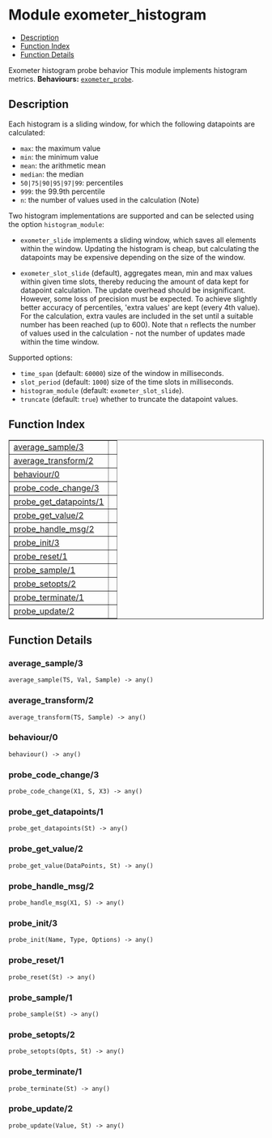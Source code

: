 

# Module exometer_histogram #
* [Description](#description)
* [Function Index](#index)
* [Function Details](#functions)


Exometer histogram probe behavior
This module implements histogram metrics.
__Behaviours:__ [`exometer_probe`](exometer_probe.md).
<a name="description"></a>

## Description ##

Each histogram is a sliding
window, for which the following datapoints are calculated:



* `max`: the maximum value
* `min`: the minimum value
* `mean`: the arithmetic mean
* `median`: the median
* `50|75|90|95|97|99`: percentiles
* `999`: the 99.9th percentile
* `n`: the number of values used in the calculation (Note)



Two histogram implementations are supported and can be selected using
the option `histogram_module`:



* `exometer_slide` implements a sliding window, which saves all elements
within the window. Updating the histogram is cheap, but calculating the
datapoints may be expensive depending on the size of the window.



* `exometer_slot_slide` (default), aggregates mean, min and max values
within given time slots, thereby reducing the amount of data kept for
datapoint calculation. The update overhead should be insignificant.
However, some loss of precision must be expected. To achieve slightly
better accuracy of percentiles, 'extra values' are kept (every 4th
value). For the calculation, extra vaules are included in the set
until a suitable number has been reached (up to 600). Note that
`n` reflects the number of values used in the calculation - not the
number of updates made within the time window.



Supported options:


* `time_span` (default: `60000`) size of the window in milliseconds.
* `slot_period` (default: `1000`) size of the time slots in milliseconds.
* `histogram_module` (default: `exometer_slot_slide`).
* `truncate` (default: `true`) whether to truncate the datapoint values.
<a name="index"></a>

## Function Index ##


<table width="100%" border="1" cellspacing="0" cellpadding="2" summary="function index"><tr><td valign="top"><a href="#average_sample-3">average_sample/3</a></td><td></td></tr><tr><td valign="top"><a href="#average_transform-2">average_transform/2</a></td><td></td></tr><tr><td valign="top"><a href="#behaviour-0">behaviour/0</a></td><td></td></tr><tr><td valign="top"><a href="#probe_code_change-3">probe_code_change/3</a></td><td></td></tr><tr><td valign="top"><a href="#probe_get_datapoints-1">probe_get_datapoints/1</a></td><td></td></tr><tr><td valign="top"><a href="#probe_get_value-2">probe_get_value/2</a></td><td></td></tr><tr><td valign="top"><a href="#probe_handle_msg-2">probe_handle_msg/2</a></td><td></td></tr><tr><td valign="top"><a href="#probe_init-3">probe_init/3</a></td><td></td></tr><tr><td valign="top"><a href="#probe_reset-1">probe_reset/1</a></td><td></td></tr><tr><td valign="top"><a href="#probe_sample-1">probe_sample/1</a></td><td></td></tr><tr><td valign="top"><a href="#probe_setopts-2">probe_setopts/2</a></td><td></td></tr><tr><td valign="top"><a href="#probe_terminate-1">probe_terminate/1</a></td><td></td></tr><tr><td valign="top"><a href="#probe_update-2">probe_update/2</a></td><td></td></tr></table>


<a name="functions"></a>

## Function Details ##

<a name="average_sample-3"></a>

### average_sample/3 ###

`average_sample(TS, Val, Sample) -> any()`


<a name="average_transform-2"></a>

### average_transform/2 ###

`average_transform(TS, Sample) -> any()`


<a name="behaviour-0"></a>

### behaviour/0 ###

`behaviour() -> any()`


<a name="probe_code_change-3"></a>

### probe_code_change/3 ###

`probe_code_change(X1, S, X3) -> any()`


<a name="probe_get_datapoints-1"></a>

### probe_get_datapoints/1 ###

`probe_get_datapoints(St) -> any()`


<a name="probe_get_value-2"></a>

### probe_get_value/2 ###

`probe_get_value(DataPoints, St) -> any()`


<a name="probe_handle_msg-2"></a>

### probe_handle_msg/2 ###

`probe_handle_msg(X1, S) -> any()`


<a name="probe_init-3"></a>

### probe_init/3 ###

`probe_init(Name, Type, Options) -> any()`


<a name="probe_reset-1"></a>

### probe_reset/1 ###

`probe_reset(St) -> any()`


<a name="probe_sample-1"></a>

### probe_sample/1 ###

`probe_sample(St) -> any()`


<a name="probe_setopts-2"></a>

### probe_setopts/2 ###

`probe_setopts(Opts, St) -> any()`


<a name="probe_terminate-1"></a>

### probe_terminate/1 ###

`probe_terminate(St) -> any()`


<a name="probe_update-2"></a>

### probe_update/2 ###

`probe_update(Value, St) -> any()`


